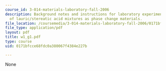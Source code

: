 ```yaml
---
course_id: 3-014-materials-laboratory-fall-2006
description: Background notes and instructions for laboratory experiments on DSC xtudy
  of lauric/stereatic acid mixtures as phase change materials.
file_location: /coursemedia/3-014-materials-laboratory-fall-2006/0171bfcce68fdc0a380067f4384e227b_w1_g1.pdf
file_type: application/pdf
layout: pdf
title: w1_g1.pdf
type: course
uid: 0171bfcce68fdc0a380067f4384e227b

---
```

None